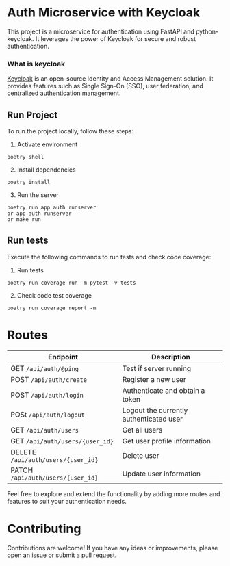 # Auth Microservice with Keycloak

This project is a microservice for authentication using FastAPI and python-keycloak.
It leverages the power of Keycloak for secure and robust authentication.

### What is keycloak

[Keycloak](https://www.keycloak.org) is an open-source Identity and Access Management solution. It provides features such as Single Sign-On (SSO), user federation, and centralized authentication management.

## Run Project

To run the project locally, follow these steps:

1. Activate environment
```shell
poetry shell
```

2. Install dependencies
```shell
poetry install
```

3. Run the server
```shell
poetry run app auth runserver
or app auth runserver
or make run
```

## Run tests
Execute the following commands to run tests and check code coverage:

1. Run tests
```shell
poetry run coverage run -m pytest -v tests
```

2. Check code test coverage
```shell
poetry run coverage report -m
```

# Routes

| Endpoint              | Description                    |
|-----------------------|--------------------------------|
| GET `/api/auth/@ping`     | Test if server running         |
| POST `/api/auth/create`    | Register a new user            |
| POST `/api/auth/login`     | Authenticate and obtain a token|
| POSt `/api/auth/logout`     | Logout the currently authenticated user |
| GET `/api/auth/users`     | Get all users |
| GET `/api/auth/users/{user_id}`| Get user profile information   |
| DELETE `/api/auth/users/{user_id}`| Delete user   |
| PATCH `/api/auth/users/{user_id}`| Update user information   |

Feel free to explore and extend the functionality by adding more routes and features to suit your authentication needs.

# Contributing

Contributions are welcome! If you have any ideas or improvements, please open an issue or submit a pull request.
